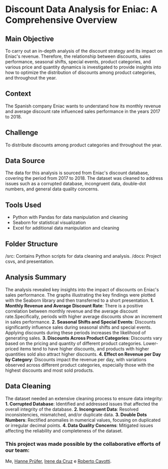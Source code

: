 # Discount Data Analysis for Eniac: A Comprehensive Overview
## Main Objective
To carry out an in-depth analysis of the discount strategy and its impact on Eniac's revenue. Therefore, the relationship between discounts, sales performance, seasonal shifts, special events, product categories, and various price and quantity dynamics is investigated to provide insights into how to optimize the distribution of discounts among product categories, and throughout the year.

## Context
The Spanish company Eniac wants to understand how its monthly revenue and average discount rate influenced sales performance in the years 2017 to 2018. 

## Challenge
To distribute discounts among product categories and throughout the year.

## Data Source
The data for this analysis is sourced from Eniac's discount database, covering the period from 2017 to 2018. The dataset was cleaned to address issues such as a corrupted database, incongruent data, double-dot numbers, and general data quality concerns.

## Tools Used
- Python with Pandas for data manipulation and cleaning
- Seaborn for statistical visualization
- Excel for additional data manipulation and cleaning

## Folder Structure
/src: Contains Python scripts for data cleaning and analysis.
/docs: Project csvs, and presentation.

## Analysis Summary
The analysis revealed key insights into the impact of discounts on Eniac's sales performance. The graphs illustrating the key findings were plotted with the Seaborn library and then transferred to a short presentation.
**1. Monthly Revenue and Average Discount Rate**: There is a positive correlation between monthly revenue and the average discount rate.Specifically, periods with higher average discounts show an increment in sales performance.
**2. Seasonal Shifts and Special Events**: Discounts significantly influence sales during seasonal shifts and special events. Applying discounts during these periods increases the likelihood of generating sales.
**3. Discounts Across Product Categories**: Discounts vary based on the pricing and quantity of different product categories. Lower-priced items tend to have higher discounts, and products with higher quantities sold also attract higher discounts.
**4. Effect on Revenue per Day by Category**: Discounts impact the revenue per day, with variations observed across different product categories, especially those with the highest discounts and most sold products.

## Data Cleaning
The dataset needed an extensive cleaning process to ensure data integrity:
**1. Corrupted Database**: Identified and addressed issues that affected the overall integrity of the database.
**2. Incongruent Data**: Resolved inconsistencies, mismatched, and/or duplicate data.
**3. Double Dots Numbers**: Rectified anomalies in numerical values, focusing on duplicated or irregular decimal points.
**4. Data Quality Concerns**: Mitigated issues affecting the reliability and completeness of the dataset.

### This project was made possible by the collaborative efforts of our team:
Me, [Hanne Prüfer](https://github.com/HannePruefer), [Irene da Cruz](https://github.com/Iredcg?tab=repositories) e [Roberto Cavotti](https://github.com/RobertoCavotti).


